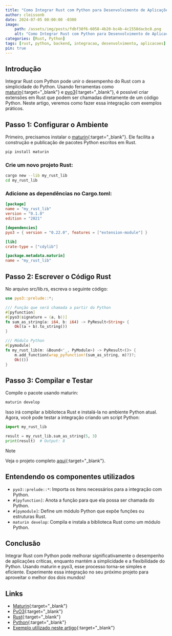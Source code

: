 ```yaml
---
title: "Como Integrar Rust com Python para Desenvolvimento de Aplicações"
author: cleissonb
date: 2024-07-05 00:00:00 -0300
image: 
    path: /assets/img/posts/fdbf30f6-6058-4b20-bc4b-4c1558dacbc8.png
    alt: "Como Integrar Rust com Python para Desenvolvimento de Aplicações"
categories: [Rust, Python]
tags: [rust, python, backend, integracao, desenvolvimento, aplicacoes]
pin: true
---
```


## Introdução

Integrar Rust com Python pode unir o desempenho do Rust com a simplicidade do Python. Usando ferramentas como [maturin](https://github.com/PyO3/maturin){:target="_blank"} e [pyo3](https://docs.rs/pyo3/latest/pyo3/){:target="_blank"}, é possível criar extensões em Rust que podem ser chamadas diretamente de um código Python. Neste artigo, veremos como fazer essa integração com exemplos práticos.

## Passo 1: Configurar o Ambiente

Primeiro, precisamos instalar o [maturin](https://github.com/PyO3/maturin){:target="_blank"}. Ele facilita a construção e publicação de pacotes Python escritos em Rust.

```bash
pip install maturin
```

### Crie um novo projeto Rust:

```bash
cargo new --lib my_rust_lib
cd my_rust_lib
```

### Adicione as dependências no Cargo.toml:

```toml
[package]
name = "my_rust_lib"
version = "0.1.0"
edition = "2021"

[dependencies]
pyo3 = { version = "0.22.0", features = ["extension-module"] }

[lib]
crate-type = ["cdylib"]

[package.metadata.maturin]
name = "my_rust_lib"
```

## Passo 2: Escrever o Código Rust

No arquivo src/lib.rs, escreva o seguinte código:

```rust
use pyo3::prelude::*;

/// Função que será chamada a partir do Python
#[pyfunction]
#[pyo3(signature = (a, b))]
fn sum_as_string(a: i64, b: i64) -> PyResult<String> {
    Ok((a + b).to_string())
}

/// Módulo Python
#[pymodule]
fn my_rust_lib(m: &Bound<'_, PyModule>) -> PyResult<()> {
    m.add_function(wrap_pyfunction!(sum_as_string, m)?)?;
    Ok(())
}
```

## Passo 3: Compilar e Testar

Compile o pacote usando maturin:

```bash
maturin develop
```

Isso irá compilar a biblioteca Rust e instalá-la no ambiente Python atual. Agora, você pode testar a integração criando um script Python:

```python
import my_rust_lib

result = my_rust_lib.sum_as_string(5, 3)
print(result)  # Output: 8
```
> [!NOTE]
> Veja o projeto completo [aqui](https://github.com/cleissonbarbosa/integration-rust-python){:target="_blank"}.

## Entendendo os componentes utilizados

- `pyo3::prelude::*`: Importa os itens necessários para a integração com Python.
- `#[pyfunction]`: Anota a função para que ela possa ser chamada do Python.
- `#[pymodule]`: Define um módulo Python que expõe funções ou estruturas Rust.
- `maturin develop`: Compila e instala a biblioteca Rust como um módulo Python.

## Conclusão

Integrar Rust com Python pode melhorar significativamente o desempenho de aplicações críticas, enquanto mantém a simplicidade e a flexibilidade do Python. Usando maturin e pyo3, esse processo torna-se simples e eficiente. Experimente essa integração no seu próximo projeto para aproveitar o melhor dos dois mundos!

## Links

- [Maturin](https://github.com/PyO3/maturin){:target="_blank"}
- [PyO3](https://docs.rs/pyo3/latest/pyo3/){:target="_blank"}
- [Rust](https://www.rust-lang.org/){:target="_blank"}
- [Python](https://www.python.org/){:target="_blank"}
- [Exemplo utilizado neste artigo](https://github.com/cleissonbarbosa/integration-rust-python){:target="_blank"}